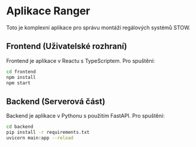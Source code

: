 # Aplikace Ranger

Toto je komplexní aplikace pro správu montáží regálových systémů STOW.

## Frontend (Uživatelské rozhraní)

Frontend je aplikace v Reactu s TypeScriptem. Pro spuštění:

```bash
cd frontend
npm install
npm start
```

## Backend (Serverová část)

Backend je aplikace v Pythonu s použitím FastAPI. Pro spuštění:

```bash
cd backend
pip install -r requirements.txt
uvicorn main:app --reload
```
